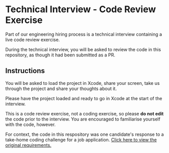 # Technical Interview - Code Review Exercise

Part of our engineering hiring process is a technical interview containing a live code review exercise. 

During the technical interview, you will be asked to review the code in this repository, as though it had been submitted as a PR.

## Instructions

You will be asked to load the project in Xcode, share your screen, take us through the project and share your thoughts about it.

Please have the project loaded and ready to go in Xcode at the start of the interview. 

This is a code review exercise, not a coding exercise, so please **do not edit** the code prior to the interview. You are encouraged to familiarise yourself with the code, however.

For context, the code in this respository was one candidate's response to a take-home coding challenge for a job application. [Click here to view the original requirements.](https://github.com/Medibank/coding-challenge-ios/tree/69b7ac75a678fa93d5095a751dac91fbbadc2e03)
